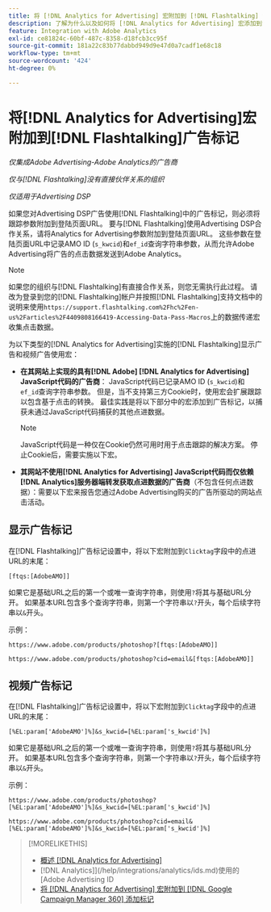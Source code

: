 ```yaml
---
title: 将 [!DNL Analytics for Advertising] 宏附加到 [!DNL Flashtalking] 添加标记
description: 了解为什么以及如何将 [!DNL Analytics for Advertising] 宏添加到您的 [!DNL Flashtalking] ad标记
feature: Integration with Adobe Analytics
exl-id: ce81824c-60bf-487c-8358-d18fcb3cc95f
source-git-commit: 181a22c83b77dabbd949d9e47d0a7cadf1e68c18
workflow-type: tm+mt
source-wordcount: '424'
ht-degree: 0%

---
```


# 将[!DNL Analytics for Advertising]宏附加到[!DNL Flashtalking]广告标记

*仅集成Adobe Advertising-Adobe Analytics的广告商*

*仅与[!DNL Flashtalking]没有直接伙伴关系的组织*

*仅适用于Advertising DSP*

如果您对Advertising DSP广告使用[!DNL Flashtalking]中的广告标记，则必须将跟踪参数附加到登陆页面URL。 要与[!DNL Flashtalking]使用Advertising DSP合作关系，请将Analytics for Advertising参数附加到登陆页面URL。 这些参数在登陆页面URL中记录AMO ID (`s_kwcid`)和`ef_id`查询字符串参数，从而允许Adobe Advertising将广告的点击数据发送到Adobe Analytics。

>[!NOTE]
>
>如果您的组织与[!DNL Flashtalking]有直接合作关系，则您无需执行此过程。 请改为登录到您的[!DNL Flashtalking]帐户并按照[!DNL Flashtalking]支持文档中的说明来使用`https://support.flashtalking.com%2Fhc%2Fen-us%2Farticles%2F4409808166419-Accessing-Data-Pass-Macros`上的数据传递宏收集点击数据。

为以下类型的[!DNL Analytics for Advertising]实施的[!DNL Flashtalking]显示广告和视频广告使用宏：

* **在其网站上实现的具有[!DNL Adobe] [!DNL Analytics for Advertising] JavaScript代码的广告商**： JavaScript代码已记录AMO ID (`s_kwcid`)和`ef_id`查询字符串参数。 但是，当不支持第三方Cookie时，使用宏会扩展跟踪以包含基于点击的转换。 最佳实践是将以下部分中的宏添加到广告标记，以捕获未通过JavaScript代码捕获的其他点进数据。

  >[!NOTE]
  >
  >JavaScript代码是一种仅在Cookie仍然可用时用于点击跟踪的解决方案。 停止Cookie后，需要实施以下宏。

* **其网站不使用[!DNL Analytics for Advertising] JavaScript代码而仅依赖[!DNL Analytics]服务器端转发获取点进数据的广告商**（不包含任何点进数据）：需要以下宏来报告您通过Adobe Advertising购买的广告所驱动的网站点击活动。

## 显示广告标记

在[!DNL Flashtalking]广告标记设置中，将以下宏附加到`Clicktag`字段中的点进URL的末尾：

```
[ftqs:[AdobeAMO]]
```

如果它是基础URL之后的第一个或唯一查询字符串，则使用`?`将其与基础URL分开。 如果基本URL包含多个查询字符串，则第一个字符串以`?`开头，每个后续字符串以`&`开头。

示例：

`https://www.adobe.com/products/photoshop?[ftqs:[AdobeAMO]]`

`https://www.adobe.com/products/photoshop?cid=email&[ftqs:[AdobeAMO]]`

## 视频广告标记

在[!DNL Flashtalking]广告标记设置中，将以下宏附加到`Clicktag`字段中的点进URL的末尾：

```
[%EL:param['AdobeAMO']%]&s_kwcid=[%EL:param['s_kwcid']%]
```

如果它是基础URL之后的第一个或唯一查询字符串，则使用`?`将其与基础URL分开。 如果基本URL包含多个查询字符串，则第一个字符串以`?`开头，每个后续字符串以`&`开头。

示例：

`https://www.adobe.com/products/photoshop?[%EL:param['AdobeAMO']%]&s_kwcid=[%EL:param['s_kwcid']%]`

`https://www.adobe.com/products/photoshop?cid=email&[%EL:param['AdobeAMO']%]&s_kwcid=[%EL:param['s_kwcid']%]`

>[!MORELIKETHIS]
>
>* [概述 [!DNL Analytics for Advertising]](overview.md)
>*  [!DNL Analytics]](/help/integrations/analytics/ids.md)使用的[Adobe Advertising ID
>* [将 [!DNL Analytics for Advertising] 宏附加到 [!DNL Google Campaign Manager 360] 添加标记](/help/integrations/analytics/macros-google-campaign-manager.md)

